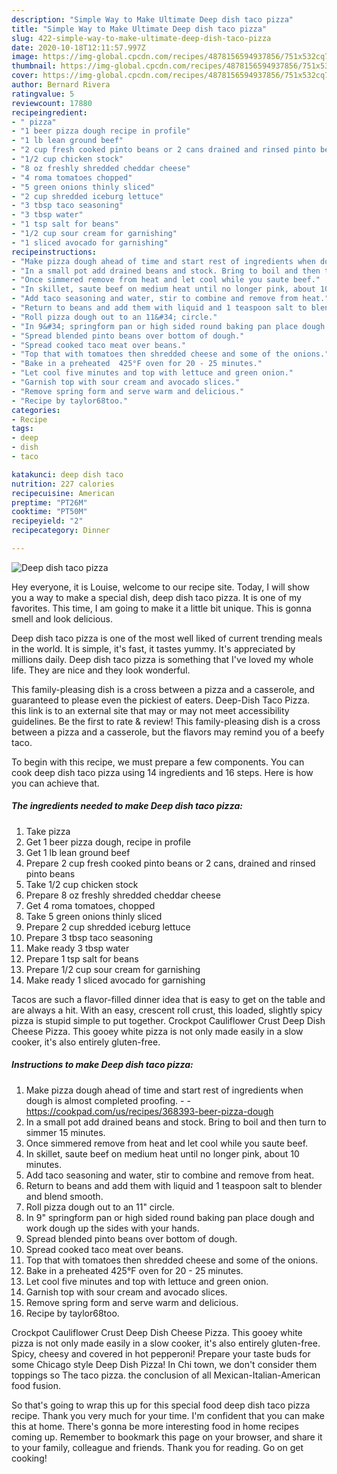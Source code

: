```yaml
---
description: "Simple Way to Make Ultimate Deep dish taco pizza"
title: "Simple Way to Make Ultimate Deep dish taco pizza"
slug: 422-simple-way-to-make-ultimate-deep-dish-taco-pizza
date: 2020-10-18T12:11:57.997Z
image: https://img-global.cpcdn.com/recipes/4878156594937856/751x532cq70/deep-dish-taco-pizza-recipe-main-photo.jpg
thumbnail: https://img-global.cpcdn.com/recipes/4878156594937856/751x532cq70/deep-dish-taco-pizza-recipe-main-photo.jpg
cover: https://img-global.cpcdn.com/recipes/4878156594937856/751x532cq70/deep-dish-taco-pizza-recipe-main-photo.jpg
author: Bernard Rivera
ratingvalue: 5
reviewcount: 17880
recipeingredient:
- " pizza"
- "1 beer pizza dough recipe in profile"
- "1 lb lean ground beef"
- "2 cup fresh cooked pinto beans or 2 cans drained and rinsed pinto beans"
- "1/2 cup chicken stock"
- "8 oz freshly shredded cheddar cheese"
- "4 roma tomatoes chopped"
- "5 green onions thinly sliced"
- "2 cup shredded iceburg lettuce"
- "3 tbsp taco seasoning"
- "3 tbsp water"
- "1 tsp salt for beans"
- "1/2 cup sour cream for garnishing"
- "1 sliced avocado for garnishing"
recipeinstructions:
- "Make pizza dough ahead of time and start rest of ingredients when dough is almost completed proofing.  https://cookpad.com/us/recipes/368393-beer-pizza-dough"
- "In a small pot add drained beans and stock. Bring to boil and then turn to simmer 15 minutes."
- "Once simmered remove from heat and let cool while you saute beef."
- "In skillet, saute beef on medium heat until no longer pink, about 10 minutes."
- "Add taco seasoning and water, stir to combine and remove from heat."
- "Return to beans and add them with liquid and 1 teaspoon salt to blender and blend smooth."
- "Roll pizza dough out to an 11&#34; circle."
- "In 9&#34; springform pan or high sided round baking pan place dough and work dough up the sides with your hands."
- "Spread blended pinto beans over bottom of dough."
- "Spread cooked taco meat over beans."
- "Top that with tomatoes then shredded cheese and some of the onions."
- "Bake in a preheated  425°F oven for 20 - 25 minutes."
- "Let cool five minutes and top with lettuce and green onion."
- "Garnish top with sour cream and avocado slices."
- "Remove spring form and serve warm and delicious."
- "Recipe by taylor68too."
categories:
- Recipe
tags:
- deep
- dish
- taco

katakunci: deep dish taco 
nutrition: 227 calories
recipecuisine: American
preptime: "PT26M"
cooktime: "PT50M"
recipeyield: "2"
recipecategory: Dinner

---
```



![Deep dish taco pizza](https://img-global.cpcdn.com/recipes/4878156594937856/751x532cq70/deep-dish-taco-pizza-recipe-main-photo.jpg)

Hey everyone, it is Louise, welcome to our recipe site. Today, I will show you a way to make a special dish, deep dish taco pizza. It is one of my favorites. This time, I am going to make it a little bit unique. This is gonna smell and look delicious.

Deep dish taco pizza is one of the most well liked of current trending meals in the world. It is simple, it's fast, it tastes yummy. It's appreciated by millions daily. Deep dish taco pizza is something that I've loved my whole life. They are nice and they look wonderful.

This family-pleasing dish is a cross between a pizza and a casserole, and guaranteed to please even the pickiest of eaters. Deep-Dish Taco Pizza. this link is to an external site that may or may not meet accessibility guidelines. Be the first to rate &amp; review! This family-pleasing dish is a cross between a pizza and a casserole, but the flavors may remind you of a beefy taco.


To begin with this recipe, we must prepare a few components. You can cook deep dish taco pizza using 14 ingredients and 16 steps. Here is how you can achieve that.

<!--inarticleads1-->

##### The ingredients needed to make Deep dish taco pizza:

1. Take  pizza
1. Get 1 beer pizza dough, recipe in profile
1. Get 1 lb lean ground beef
1. Prepare 2 cup fresh cooked pinto beans or 2 cans, drained and rinsed pinto beans
1. Take 1/2 cup chicken stock
1. Prepare 8 oz freshly shredded cheddar cheese
1. Get 4 roma tomatoes, chopped
1. Take 5 green onions thinly sliced
1. Prepare 2 cup shredded iceburg lettuce
1. Prepare 3 tbsp taco seasoning
1. Make ready 3 tbsp water
1. Prepare 1 tsp salt for beans
1. Prepare 1/2 cup sour cream for garnishing
1. Make ready 1 sliced avocado for garnishing


Tacos are such a flavor-filled dinner idea that is easy to get on the table and are always a hit. With an easy, crescent roll crust, this loaded, slightly spicy pizza is stupid simple to put together. Crockpot Cauliflower Crust Deep Dish Cheese Pizza. This gooey white pizza is not only made easily in a slow cooker, it&#39;s also entirely gluten-free. 

<!--inarticleads2-->

##### Instructions to make Deep dish taco pizza:

1. Make pizza dough ahead of time and start rest of ingredients when dough is almost completed proofing. -  - https://cookpad.com/us/recipes/368393-beer-pizza-dough
1. In a small pot add drained beans and stock. Bring to boil and then turn to simmer 15 minutes.
1. Once simmered remove from heat and let cool while you saute beef.
1. In skillet, saute beef on medium heat until no longer pink, about 10 minutes.
1. Add taco seasoning and water, stir to combine and remove from heat.
1. Return to beans and add them with liquid and 1 teaspoon salt to blender and blend smooth.
1. Roll pizza dough out to an 11&#34; circle.
1. In 9&#34; springform pan or high sided round baking pan place dough and work dough up the sides with your hands.
1. Spread blended pinto beans over bottom of dough.
1. Spread cooked taco meat over beans.
1. Top that with tomatoes then shredded cheese and some of the onions.
1. Bake in a preheated  425°F oven for 20 - 25 minutes.
1. Let cool five minutes and top with lettuce and green onion.
1. Garnish top with sour cream and avocado slices.
1. Remove spring form and serve warm and delicious.
1. Recipe by taylor68too.


Crockpot Cauliflower Crust Deep Dish Cheese Pizza. This gooey white pizza is not only made easily in a slow cooker, it&#39;s also entirely gluten-free. Spicy, cheesy and covered in hot pepperoni! Prepare your taste buds for some Chicago style Deep Dish Pizza! In Chi town, we don&#39;t consider them toppings so The taco pizza. the conclusion of all Mexican-Italian-American food fusion. 

So that's going to wrap this up for this special food deep dish taco pizza recipe. Thank you very much for your time. I'm confident that you can make this at home. There's gonna be more interesting food in home recipes coming up. Remember to bookmark this page on your browser, and share it to your family, colleague and friends. Thank you for reading. Go on get cooking!
